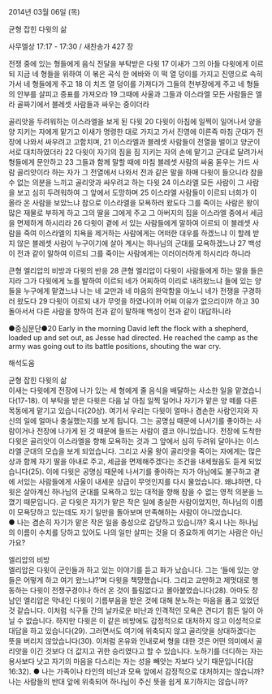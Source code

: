 2014년 03월 06일 (목)

균형 잡힌 다윗의 삶



사무엘상 17:17 - 17:30 / 새찬송가 427 장


전쟁 중에 있는 형들에게 음식 전달을 부탁받은 다윗
17 이새가 그의 아들 다윗에게 이르되 지금 네 형들을 위하여 이 볶은 곡식 한 에바와 이 떡 열 덩이를 가지고 진영으로 속히 가서 네 형들에게 주고 18 이 치즈 열 덩이를 가져다가 그들의 천부장에게 주고 네 형들의 안부를 살피고 증표를 가져오라 19 그때에 사울과 그들과 이스라엘 모든 사람들은 엘라 골짜기에서 블레셋 사람들과 싸우는 중이더라 

골리앗을 두려워하는 이스라엘을 보게 된 다윗
20 다윗이 아침에 일찍이 일어나서 양을 양 지키는 자에게 맡기고 이새가 명령한 대로 가지고 가서 진영에 이른즉 마침 군대가 전장에 나와서 싸우려고 고함치며, 21 이스라엘과 블레셋 사람들이 전열을 벌이고 양군이 서로 대치하였더라 22 다윗이 자기의 짐을 짐 지키는 자의 손에 맡기고 군대로 달려가서 형들에게 문안하고 23 그들과 함께 말할 때에 마침 블레셋 사람의 싸움 돋우는 가드 사람 골리앗이라 하는 자가 그 전열에서 나와서 전과 같은 말을 하매 다윗이 들으니라
참을 수 없는 의분을 느끼고 골리앗과 싸우려고 하는 다윗
24 이스라엘 모든 사람이 그 사람을 보고 심히 두려워하여 그 앞에서 도망하며 25 이스라엘 사람들이 이르되 너희가 이 올라 온 사람을 보았느냐 참으로 이스라엘을 모욕하러 왔도다 그를 죽이는 사람은 왕이 많은 재물로 부하게 하고 그의 딸을 그에게 주고 그 아버지의 집을 이스라엘 중에서 세금을 면제하게 하시리라 26 다윗이 곁에 서 있는 사람들에게 말하여 이르되 이 블레셋 사람을 죽여 이스라엘의 치욕을 제거하는 사람에게는 어떠한 대우를 하겠느냐 이 할례 받지 않은 블레셋 사람이 누구이기에 살아 계시는 하나님의 군대를 모욕하겠느냐 27 백성이 전과 같이 말하여 이르되 그를 죽이는 사람에게는 이러이러하게 하시리라 하니라 

큰형 엘리압의 비방과 다윗의 반응
28 큰형 엘리압이 다윗이 사람들에게 하는 말을 들은지라 그가 다윗에게 노를 발하여 이르되 네가 어찌하여 이리로 내려왔느냐 들에 있는 양들을 누구에게 맡겼느냐 나는 네 교만과 네 마음의 완악함을 아노니 네가 전쟁을 구경하러 왔도다 29 다윗이 이르되 내가 무엇을 하였나이까 어찌 이유가 없으리이까 하고 30 돌아서서 다른 사람을 향하여 전과 같이 말하매 백성이 전과 같이 대답하니라



●중심문단●20 Early in the morning David left the flock with a shepherd, loaded up and set out, as Jesse had directed. He reached the camp as the army was going out to its battle positions, shouting the war cry.

해석도움





균형 잡힌 다윗의 삶  
이새는 다윗에게 전장에 나가 있는 세 형에게 줄 음식을 배달하는 사소한 일을 맡겼습니다(17-18). 이 부탁을 받은 다윗은 다음 날 아침 일찍 일어나 자기가 맡은 양 떼를 다른 목동에게 맡기고 있습니다(20상). 여기서 우리는 다윗이 얼마나 겸손한 사람인지와 자신의 일에 얼마나 충실했는지를 보게 됩니다. 그는 공명심 때문에 나서기를 좋아하는 사람이거나  전장에 나가게 된 것 때문에 들뜨는 사람이 결코 아니었습니다. 전장에 도착한 다윗은 골리앗이 이스라엘을 향해 모욕하는 것과 그 앞에서 심히 두려워 달아나는 이스라엘 군대의 모습을 보게 되었습니다. 그리고 사울 왕이 골리앗을 죽이는 자에게는 많은 상과 함께 자기 딸을 아내로 주고, 세금을 면제해주겠다는 조건을 내세웠음도 듣게 되었습니다(25). 이에 다윗은 공명심 때문에 나서기를 좋아하는 자가 아님에도 불구하고 곁에 서있는 사람들에게 사울이 내세운 상급이 무엇인지를 다시 물었습니다. 왜냐하면, 다윗은 살아계신 하나님의 군대를 모욕하고 있는 대적을 향해 참을 수 없는 영적 의분을 느꼈기 때문입니다. 곧 다윗은 자기가 맡은 작은 일에 충실한 사람이었지만, 하나님의 이름이 모욕당하고 있는데도 자기 일만을 돌아보며 만족해하는 사람이 아니었습니다.  
● 나는 겸손히 자기가 맡은 작은 일을 충성으로 감당하고 있습니까? 혹시 나는 하나님의 이름이 수치를 당하고 있어도 나의 일만 살피는 것을 더 중요하게 여기는 사람은 아닌가요?

엘리압의 비방  
엘리압은 다윗이 군인들과 하고 있는 이야기를 듣고 화가 났습니다. 그는 ‘들에 있는 양들은 어떻게 하고 여기 왔느냐?’며 다윗을 책망했습니다. 그리고 교만하고 제멋대로 행동하는 다윗이 전쟁구경이나 하러 온 것이 틀림없다고 몰아붙였습니다(28). 아마도 장남인 엘리압은 막내인 다윗이 기름부음을 받은 것에 대해 분노하는 마음을 품고 있었던 것 같습니다. 이처럼 식구들 간의 날카로운 비난과 인격적인 모욕은 견디기 힘든 일이 아닐 수 없습니다. 하지만 다윗은 이 같은 비방에도 감정적으로 대처하지 않고 이성적으로 대답을 하고 있습니다(29). 그러면서도 여기에 위축되지 않고 골리앗을 상대하겠다는 뜻을 버리지 않았습니다(30). 이처럼 온유와 인내로써 형을 대한 것은 어떤 의미에서 골리앗을 이긴 것보다 더 값지고 귀한 승리였다고 할 수 있습니다. 노하기를 더디하는 자는 용사보다 낫고 자기의 마음을 다스리는 자는 성을 빼앗는 자보다 낫기 때문입니다(잠 16:32). 
● 나는 가족이나 타인의 비난과 모욕 앞에서 감정적으로 대처하지는 않습니까? 나는 사람들의 반대 앞에 위축되어 하나님이 주신 뜻을 쉽게 포기하지는 않습니까?